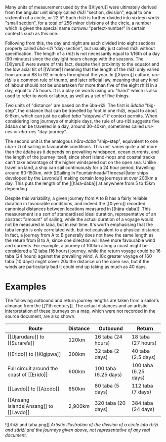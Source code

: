 Many units of measurement used by the [[Xiyeru]] were ultimately derived from the angular unit simply called *rhiži* "section, division", equal to one sixteenth of a circle, or 22.5°. Each rhiži is further divided into sixteen *sāriži* "small section", for a total of 256 minor divisions of the circle, a number which is given the special name *cariweu* "perfect-number" in certain contexts such as this one.

Following from this, the day and night are each divided into eight sections properly called *ūba-riži* "day-section", but usually just called rhiži without specification. The length of a rhiži is not necessarily equal to 1/16th of a day (90 minutes) since the daylight hours change with the seasons. The [[Xiyeru]] were aware of this fact, despite their proximity to the equator and the low axial tilt of [[Winter]] meaning that the length of the rhiži only varied from around 88 to 92 minutes throughout the year. In [[Xiyeru]] culture, *uru-riži* is a common rule of thumb, and later official law, meaning that any kind of labour should not be undertaken for more than five of the eight rhiži in a day, equal to 7.5 hours. It is a play on words using uru "hand" which is also used to refer to work or labour, as well as a set of five things.

Two units of "distance" are based on the ūba-riži. The first is *ādaba* "big-step", the distance that can be travelled by foot in one rhiži, equal to about 6-8km, which can just be called *taba* "step/walk" if context permits. When considering long journeys of multiple days, the rule of uru-riži suggests five ādaba can be travelled in a day, around 30-40km, sometimes called *uru-nēs* or *ūba-nēs* "day-journey".

The second unit is the analogous *hāra-daba* "ship-step", equivalent to one ūba-riži of sailing in favourable conditions. This unit varies quite a bit more than the ādaba as it depends on prevailing windspeed, ocean currents, and the length of the journey itself, since short island-hops and coastal tracks can't take advantage of the higher windspeed out on the open sea. Unlike travel on land, a ship can sail continuously for a 24 hour period, travelling around 80-150km, with [[Sailing in Fountainhead#Threesail|later ships developed by the Lavondu]] making certain long journeys at over 200km a day. This puts the length of the [[hāra-daba]] at anywhere from 5 to 15km depending.

Despite this variability, a given journey from A to B has a fairly reliable duration in favourable conditions, and indeed the [[Xiyeru]] recorded canonical distances between locations measured in [[hāra-daba]]. This measurement is a sort of standardised ideal duration, representative of an abstract "amount" of sailing, while the actual duration of a voyage would not be measured in taba, but in real time. It's worth emphasising that the taba length is only correlated with, but not equivalent to a physical distance. In fact, a journey from A to B generally does not have the same length as the return from B to A, since one direction will have more favourable wind and currents. For example, a journey of 100km along a coast might be considered a 12 taba (16 hours) journey, while the return voyage could be 16 taba (24 hours) against the prevailing wind. A 10x greater voyage of 160 taba (10 days) might cover 20x the distance on the open sea, but if the winds are particularly bad it could end up taking as much as 40 days.
# Examples
The following outbound and return journey lengths are taken from a sailor's almanac from the [[11th century]]. The actual distances and an artistic interpretation of these journeys on a map, which were not recorded in the source document, are also shown.

| Route                                      | Distance | Outbound             | Return               |
| ------------------------------------------ | -------- | -------------------- | -------------------- |
| [[Ujarudaru]] to [[Surareʼa]]              | 120km    | 16 taba (24 hours)   | 18 taba (27 hours)   |
| [[Erido]] to [[Kigipwa]]                   | 300km    | 32 taba (2 days)     | 40 taba (2.5 days)   |
| Full circuit around the coast of [[Erido]] | 600km    | 100 taba (6.25 days) | 100 taba (6.25 days) |
| [[Lavdo]] to [[Azodo]]                     | 850km    | 80 taba (5 days)     | 112 taba (7 days)    |
| [[Ansang Islands\|Ansang]] to [[Lavdo]]    | 2,900km  | 320 taba (20 days)   | 384 taba (24 days)   |

![[rhiži and taba.png]]
*Artistic illustration of the division of a circle into rhiži and sāriži and the journeys given above, not representative of any real document.*